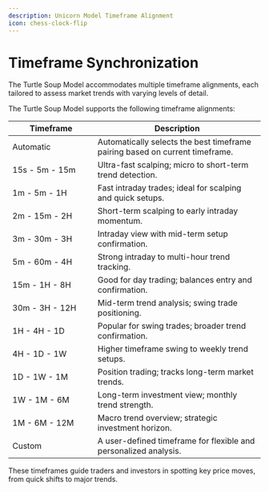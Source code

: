 ```yaml
---
description: Unicorn Model Timeframe Alignment
icon: chess-clock-flip
---
```


# Timeframe Synchronization

The Turtle Soup Model accommodates multiple timeframe alignments, each tailored to assess market trends with varying levels of detail.

The Turtle Soup Model supports the following timeframe alignments:

<table><thead><tr><th width="154.3515625">Timeframe</th><th>Description</th></tr></thead><tbody><tr><td>Automatic</td><td>Automatically selects the best timeframe pairing based on current timeframe.</td></tr><tr><td>15s - 5m - 15m</td><td>Ultra-fast scalping; micro to short-term trend detection.</td></tr><tr><td>1m - 5m - 1H</td><td>Fast intraday trades; ideal for scalping and quick setups.</td></tr><tr><td>2m - 15m - 2H</td><td>Short-term scalping to early intraday momentum.</td></tr><tr><td>3m - 30m - 3H</td><td>Intraday view with mid-term setup confirmation.</td></tr><tr><td>5m - 60m - 4H</td><td>Strong intraday to multi-hour trend tracking.</td></tr><tr><td>15m - 1H - 8H</td><td>Good for day trading; balances entry and confirmation.</td></tr><tr><td>30m - 3H - 12H</td><td>Mid-term trend analysis; swing trade positioning.</td></tr><tr><td>1H - 4H - 1D</td><td>Popular for swing trades; broader trend confirmation.</td></tr><tr><td>4H - 1D - 1W</td><td>Higher timeframe swing to weekly trend setups.</td></tr><tr><td>1D - 1W - 1M</td><td>Position trading; tracks long-term market trends.</td></tr><tr><td>1W - 1M - 6M</td><td>Long-term investment view; monthly trend strength.</td></tr><tr><td>1M - 6M - 12M</td><td>Macro trend overview; strategic investment horizon.</td></tr><tr><td>Custom</td><td>A user-defined timeframe for flexible and personalized analysis.</td></tr></tbody></table>

These timeframes guide traders and investors in spotting key price moves, from quick shifts to major trends.

